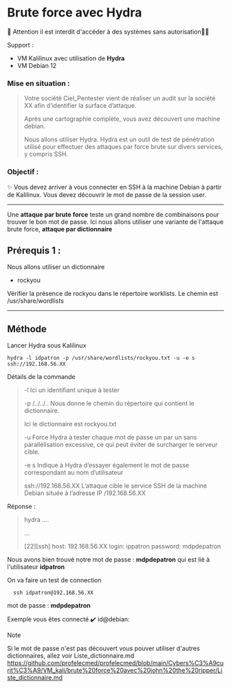 # Brute force avec Hydra

🚩 Attention il est interdit d'accéder à des systèmes sans autorisation🏴‍☠️

Support : 

* VM Kalilinux avec utilisation de **Hydra**
* VM Debian 12

### Mise en situation :
>  Votre société Ciel_Pentester vient de réaliser un audit sur la société XX afin d’identifier la surface d’attaque.
>
> Après une cartographie complète, vous avez découvert une machine debian.
>
> Nous allons utiliser Hydra. Hydra est un outil de test de pénétration utilisé pour effectuer des attaques par force brute sur divers services, y compris SSH.

### Objectif :

✨ Vous devez arriver à vous connecter en SSH à la machine Debian à partir de Kalilinux. Vous devez découvrir le mot de passe de la session user.

-----
Une **attaque par brute force** teste un grand nombre de combinaisons pour trouver le bon mot de passe.
Ici nous allons utiliser une variante de l'attaque brute force, **attaque par dictionnaire**


## Prérequis 1 :

Nous allons utiliser un dictionnaire

* rockyou

Vérifier la présence de rockyou dans le répertoire worklists. Le chemin est /usr/share/wordlists


-----

## Méthode

Lancer Hydra sous Kalilinux

    hydra -l idpatron -p /usr/share/wordlists/rockyou.txt -u -e s ssh://192.168.56.XX

Détails de la commande
>
> -l Ici un identifiant unique à tester
>
> -p /../../.. Nous donne le chemin du répertoire qui contient le dictionnaire.
>
>Ici le dictionnaire est rockyou.txt
>
>-u Force Hydra à tester chaque mot de passe un par un sans parallélisation excessive, ce qui peut éviter de surcharger le serveur cible.
>
>-e s Indique à Hydra d’essayer également le mot de passe correspondant au nom d’utilisateur
>
> ssh://192.168.56.XX L’attaque cible le service SSH de la machine Debian située à l’adresse IP /192.168.56.XX


Réponse :
>
> hydra ....
>
>...
>
>[22][ssh] host: 192.168.56.XX  login: ippatron  password: mdpdepatron
>

Nous avons bien trouvé notre mot de passe : **mdpdepatron** qui est lié à l'utilisateur **idpatron**

On va faire un test de connection

      ssh idpatron@192.168.56.XX
  
mot de passe : **mdpdepatron**

Exemple vous êtes connecté  ✔️  id@debian:


> [!NOTE]
> Si le mot de passe n'est pas découvert vous pouver utiliser d'autres dictionnaires, allez voir Liste_dictionnaire.md
> https://github.com/profelecmed/profelecmed/blob/main/Cybers%C3%A9curit%C3%A9/VM_kali/brute%20force%20avec%20john%20the%20ripper/Liste_dictionnaire.md

